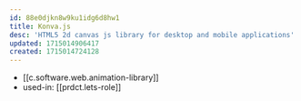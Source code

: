 ```yaml
---
id: 88e0djkn8w9ku1idg6d8hw1
title: Konva.js
desc: 'HTML5 2d canvas js library for desktop and mobile applications'
updated: 1715014906417
created: 1715014724128
---
```


- [[c.software.web.animation-library]]
- used-in: [[prdct.lets-role]]